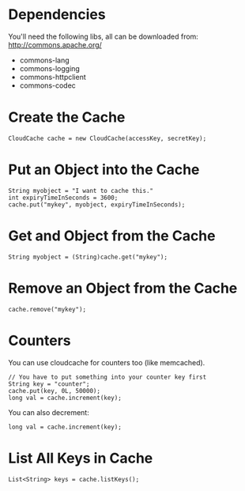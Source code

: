 # Dependencies #

You'll need the following libs, all can be downloaded from: http://commons.apache.org/

  * commons-lang
  * commons-logging
  * commons-httpclient
  * commons-codec

# Create the Cache #

```
CloudCache cache = new CloudCache(accessKey, secretKey);
```

# Put an Object into the Cache #

```
String myobject = "I want to cache this."
int expiryTimeInSeconds = 3600;
cache.put("mykey", myobject, expiryTimeInSeconds);
```

# Get and Object from the Cache #

```
String myobject = (String)cache.get("mykey");
```

# Remove an Object from the Cache #

```
cache.remove("mykey");
```

# Counters #

You can use cloudcache for counters too (like memcached).

```
// You have to put something into your counter key first
String key = "counter";
cache.put(key, 0L, 50000);   
long val = cache.increment(key);
```

You can also decrement:

```
long val = cache.increment(key);
```

# List All Keys in Cache #

```
List<String> keys = cache.listKeys();
```